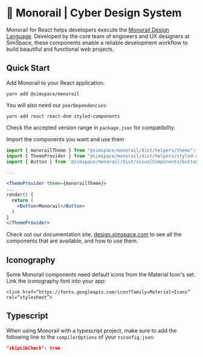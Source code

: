 # 🚝 Monorail | Cyber Design System

Monorail for React helps developers execute the [Monorail Design Language](https://design.simspace.com). Developed by the core team of engineers and UX designers at SimSpace, these components enable a reliable development workflow to build beautiful and functional web projects.

## Quick Start

Add Monorail to your React application.

```
yarn add @simspace/monorail
```

You will also need our `peerDependencies`:

```
yarn add react react-dom styled-components
```

Check the accepted version range in `package.json` for compatibility.

Import the components you want and use them

```jsx
import { monorailTheme } from "@simspace/monorail/dist/helpers/theme";
import { ThemeProvider } from "@simspace/monorail/dist/helpers/styled-components";
import { Button } from '@simspace/monorail/dist/visualComponents/buttons/Button'

...

<ThemeProvider theme={monorailTheme}>
...
render() {
  return (
    <Button>Monorail</Button>
  )
}
</ThemeProvider>
```

Check out our documentation site, [design.simspace.com](https://design.simspace.com) to see all the components that are available, and how to use them.

## Iconography

Some Monorail components need default icons from the Material Icon's set. Link the iconography font into your app:

`<link href=“https://fonts.googleapis.com/icon?family=Material+Icons” rel=“stylesheet”>`

## Typescript

When using Monorail with a typescript project, make sure to add the following line to the `compilerOptions` of your `tsconfig.json`:

```json
"skipLibCheck": true
```
